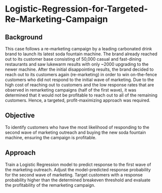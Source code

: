 # Logistic-Regression-for-Targeted-Re-Marketing-Campaign
## Background
This case follows a re-marketing campaign by a leading carbonated drink brand to launch its latest soda fountain machine. The brand already reached out to its customer base consisting of 50,000 casual and fast-dining restaurants and saw lukewarm results with only ~2000 upgrading to the newer machine. After the initial disappointing results, the brand decided to reach out to its customers again (re-marketing) in order to win on-the-fence customers who did not respond to the initial wave of marketing. Due to the high cost of reaching out to customers and the low response rates that are observed in remarketing campaigns (half of the first wave), it was determined that it would not be profitable to reach out to all of the remaining customers. Hence, a targeted, profit-maximizing approach was required.

## Objective
To identify customers who have the most likelihood of responding to the second wave of marketing outreach and buying the new soda fountain machine, ensuring the campaign is profitable.

## Approach
Train a Logistic Regression model to predict response to the first wave of the marketing outreach. Adjust the model-predicted response probability for the second wave of marketing. Target customers with a response probability higher than the determined breakeven threshold and evaluate the profitability of the remarketing campaign. 


